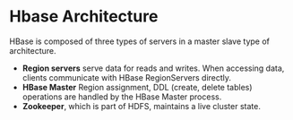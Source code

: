 # Hbase Architecture

HBase is composed of three types of servers in a master slave type of architecture. 

* **Region servers** serve data for reads and writes. When accessing data, clients communicate with HBase RegionServers directly. 
* **HBase Master**  Region assignment, DDL \(create, delete tables\) operations are handled by the HBase Master process. 
* **Zookeeper**, which is part of HDFS, maintains a live cluster state.



